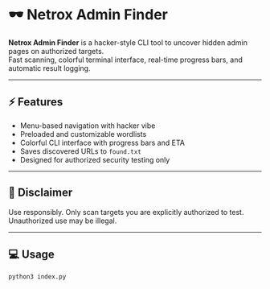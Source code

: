 # 🕶️ Netrox Admin Finder    


**Netrox Admin Finder** is a hacker-style CLI tool to uncover hidden admin pages on authorized targets.  
Fast scanning, colorful terminal interface, real-time progress bars, and automatic result logging.  
    <img src="https://media1.tenor.com/m/5ry-200hErMAAAAd/hacker-hacker-man.gif" alt="" style="width: 50 px; height: 50 px;">


---

## ⚡ Features
- Menu-based navigation with hacker vibe  
- Preloaded and customizable wordlists  
- Colorful CLI interface with progress bars and ETA  
- Saves discovered URLs to `found.txt`  
- Designed for authorized security testing only  

---

## 🚨 Disclaimer
Use responsibly. Only scan targets you are explicitly authorized to test. Unauthorized use may be illegal.

---

## 💻 Usage
```bash
python3 index.py
